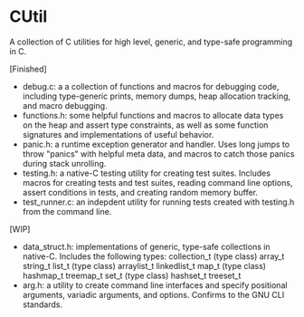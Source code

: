 # CUtil
A collection of C utilities for high level, generic, and type-safe programming in C.

[Finished]
- debug.c: a a collection of functions and macros for debugging code, including type-generic prints, memory dumps, heap allocation tracking, and macro debugging.
- functions.h: some helpful functions and macros to allocate data types on the heap and assert type constraints, as well as some function signatures and implementations of useful behavior.
- panic.h: a runtime exception generator and handler. Uses long jumps to throw "panics" with helpful meta data, and macros to catch those panics during stack unrolling.
- testing.h: a native-C testing utility for creating test suites. Includes macros for creating tests and test suites, reading command line options, assert conditions in tests, and creating random memory buffer.
- test_runner.c: an indepdent utility for running tests created with testing.h from the command line.

[WIP]
- data_struct.h: implementations of generic, type-safe collections in native-C. Includes the following types:
    collection_t (type class)
    array_t
    string_t
    list_t (type class)
    arraylist_t
    linkedlist_t
    map_t (type class)
    hashmap_t
    treemap_t
    set_t (type class)
    hashset_t
    treeset_t
- arg.h: a utility to create command line interfaces and specify positional arguments, variadic arguments, and options. Confirms to the GNU CLI standards.
